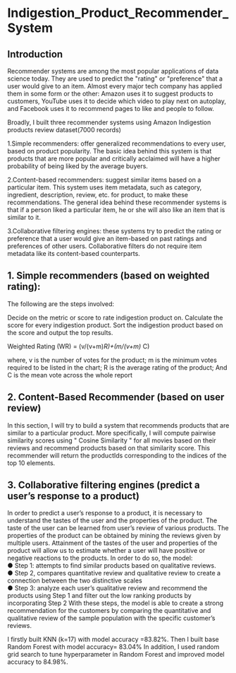 # Indigestion_Product_Recommender_System
## Introduction
Recommender systems are among the most popular applications of data science today. They are used to predict the "rating" or "preference" that a user would give to an item. Almost every major tech company has applied them in some form or the other: Amazon uses it to suggest products to customers, YouTube uses it to decide which video to play next on autoplay, and Facebook uses it to recommend pages to like and people to follow.

Broadly, I built three recommender systems using Amazon Indigestion products review dataset(7000 records)

1.Simple recommenders: offer generalized recommendations to every user, based on product popularity. The basic idea behind this system is that products that are more popular and critically acclaimed will have a higher probability of being liked by the average buyers. 

2.Content-based recommenders: suggest similar items based on a particular item. This system uses item metadata, such as category, ingredient, description, review, etc. for product, to make these recommendations. The general idea behind these recommender systems is that if a person liked a particular item, he or she will also like an item that is similar to it.

3.Collaborative filtering engines: these systems try to predict the rating or preference that a user would give an item-based on past ratings and preferences of other users. Collaborative filters do not require item metadata like its content-based counterparts.

## 1. Simple recommenders (based on weighted rating):
The following are the steps involved:

Decide on the metric or score to rate indigestion product on.
Calculate the score for every indigestion product.
Sort the indigestion product based on the score and output the top results.

Weighted Rating (WR) = (v/(v+m)*R)+(m/(v+m)* C)

where,
v is the number of votes for the product;
m is the minimum votes required to be listed in the chart;
R is the average rating of the product; And
C is the mean vote across the whole report

## 2. Content-Based Recommender (based on user review)
In this section, I will try to build a system that recommends products that are similar to a particular product. More specifically, I will compute pairwise similarity scores using " Cosine Similarity "  for all movies based on their reviews and recommend products based on that similarity score. This recommender will return the productIds corresponding to the indices of the top 10 elements.

## 3. Collaborative filtering engines (predict a user’s response to a product)
In order to predict a user’s response to a product, it is necessary to understand the tastes of the user and the properties of the product. The taste of the user can be learned from user’s review of various products. The properties of the product can be obtained by mining the reviews given by multiple users. Attainment of the tastes of the user and properties of the product will allow us to estimate whether a user will have positive or negative reactions to the products. 
In order to do so, the model: <br/>
● Step 1: attempts to find similar products based on qualitative reviews. <br/>
● Step 2, compares quantitative review and qualitative review to create a connection between the two distinctive scales <br/>
● Step 3: analyze each user’s qualitative review and recommend the products using Step 1 and filter out the low ranking  products by incorporating Step 2 With these steps, the model is able to create a strong recommendation for the customers by comparing the quantitative and qualitative review of the sample population with the specific customer’s reviews.

I firstly built KNN (k=17) with model accuracy =83.82%.
Then I built base Random Forest with model accuracy= 83.04%
In addition, I used random grid search to tune hyperparameter in Random Forest and improved model accuracy to 84.98%.


